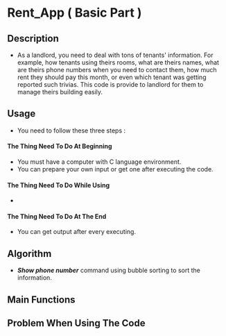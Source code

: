 # Rent_App ( Basic Part )

## Description
- As a landlord, you need to deal with tons of tenants' information. For example, how tenants using theirs rooms, what are theirs names, what are theirs phone numbers when you need to contact them, how much rent they should pay this month, or even which tenant was getting reported such trivias. This code is provide to landlord for them to manage theirs building easily.
## Usage
- You need to follow these three steps : 
#### The Thing Need To Do At Beginning
- You must have a computer with C language environment.
- You can prepare your own input or get one after executing the code.
#### The Thing Need To Do While Using
-
#### The Thing Need To Do At The End
- You can get output after every executing.
## Algorithm
- ***Show phone number*** command using bubble sorting to sort the information.
## Main Functions
## Problem When Using The Code
